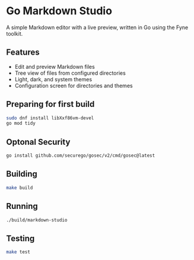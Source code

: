  
# Go Markdown Studio

A simple Markdown editor with a live preview, written in Go using the Fyne toolkit.

## Features
- Edit and preview Markdown files
- Tree view of files from configured directories
- Light, dark, and system themes
- Configuration screen for directories and themes

## Preparing for first build
```sh
sudo dnf install libXxf86vm-devel
go mod tidy
```

## Optonal Security
```sh
go install github.com/securego/gosec/v2/cmd/gosec@latest

```

## Building

```sh
make build
```

## Running

```sh
./build/markdown-studio
```

## Testing

```sh
make test
```
